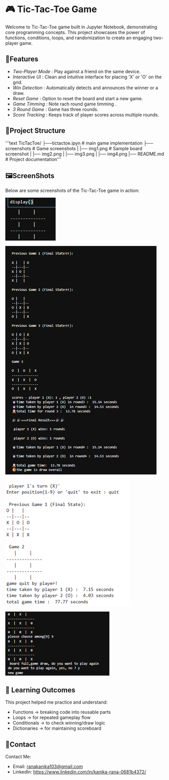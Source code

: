 # 🎮 Tic-Tac-Toe Game

Welcome to Tic-Tac-Toe game built in Jupyter Notebook, demonstrating core programming concepts. This project showcases the power of functions, conditions, loops, and randomization to create an engaging two-player game.


## 💫Features

- *Two-Player Mode* :  Play against a friend on the same device.
- *Interactive UI*  :  Clean and intuitive interface for placing 'X' or 'O' on the grid.
- *Win Detection*   :  Automatically detects and announces the winner or a draw.
- *Reset Game*      :  Option to reset the board and start a new game.
- *Game Timming*    :  Note rach round game timming .
- *3 Round Game*    :  Game has three rounds.
- *Score Tracking*  :  Keeps track of player scores across multiple rounds.



## 📁Project Structure

'''text 
TicTacToe/ 
├──tictactoe.ipyn        # main game implementation 
├── screenshots          # Game screenshots 
|        |── img1.png    # Sample board screenshot 
|        |── img2.png 
|        |── img3.png 
|        |── img4.png
|── README.md            # Project documentation'''



## 🖼️ScreenShots

Below are some screenshots of the Tic-Tac-Toe game in action:

![Initial empty Tic-Tac-Toe board](ScreenShots/img1.png)

![choose a number](ScreenShots/img2.png)

![Game quit by player](ScreenShots/img3.png)

![Three round game](ScreenShots/img4.png)



## 🎯 Learning Outcomes

This project helped me practice and understand:

- Functions → breaking code into reusable parts
- Loops → for repeated gameplay flow
- Conditionals → to check winning/draw logic
- Dictionaries → for maintaining scoreboard



## 📱Contact

Contact Me:

- Email: ranakanika103@gmail.com
- LinkedIn: https://www.linkedin.com/in/kanika-rana-0681b4372/
